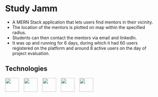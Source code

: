 # Study Jamm

- A MERN Stack application that lets users find mentors in their vicinity.
- The location of the mentors is plotted on map within the specified radius.
- Students can then contact the mentors via email and linkedIn.
- It was up and running for 6 days, during which it had 60 users registered on the platform and around 8 active users on the day of project evaluation.


## Technologies

<p float="left">
    <img src="https://simpleicons.org/icons/javascript.svg" width="45px">&nbsp&nbsp&nbsp
    <img src="https://simpleicons.org/icons/node-dot-js.svg" width="45px">&nbsp&nbsp&nbsp
    <img src="https://simpleicons.org/icons/react.svg" width="45px">&nbsp&nbsp&nbsp
    <img src="https://simpleicons.org/icons/mongodb.svg" width="45px">&nbsp&nbsp&nbsp
    <img src="https://simpleicons.org/icons/openlayers.svg" width="45px">&nbsp&nbsp&nbsp
</p>
